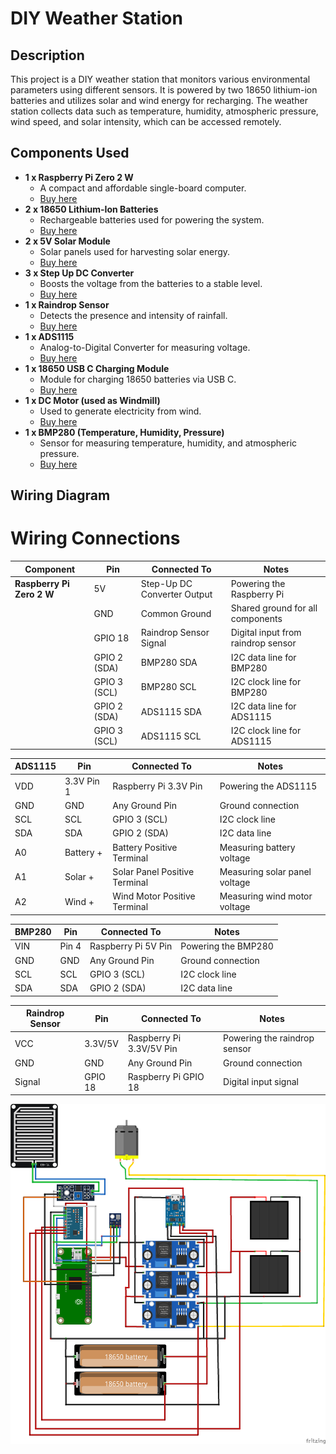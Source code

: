 # DIY Weather Station

## Description
This project is a DIY weather station that monitors various environmental parameters using different sensors. It is powered by two 18650 lithium-ion batteries and utilizes solar and wind energy for recharging. The weather station collects data such as temperature, humidity, atmospheric pressure, wind speed, and solar intensity, which can be accessed remotely.

## Components Used

- **1 x Raspberry Pi Zero 2 W**
  - A compact and affordable single-board computer.
  - [Buy here](https://www.raspberrypi.com/products/raspberry-pi-zero-2-w/)
- **2 x 18650 Lithium-Ion Batteries**
  - Rechargeable batteries used for powering the system.
  - [Buy here](https://www.amazon.com/18650-rechargeable-battery/s?k=18650+rechargeable+battery)
- **2 x 5V Solar Module**
  - Solar panels used for harvesting solar energy.
  - [Buy here](https://www.amazon.com/5v-solar-panel/s?k=5v+solar+panel)
- **3 x Step Up DC Converter**
  - Boosts the voltage from the batteries to a stable level.
  - [Buy here](https://www.amazon.com/step-up-dc-converter/s?k=step+up+dc+converter)
- **1 x Raindrop Sensor**
  - Detects the presence and intensity of rainfall.
  - [Buy here](https://www.amazon.com/raindrop-sensor/s?k=raindrop+sensor)
- **1 x ADS1115**
  - Analog-to-Digital Converter for measuring voltage.
  - [Buy here](https://www.amazon.com/ads1115/s?k=ads1115)
- **1 x 18650 USB C Charging Module**
  - Module for charging 18650 batteries via USB C.
  - [Buy here](https://www.amazon.com/18650-usb-c-charging-module/s?k=18650+usb+c+charging+module)
- **1 x DC Motor (used as Windmill)**
  - Used to generate electricity from wind.
  - [Buy here](https://www.amazon.com/dc-motor/s?k=dc+motor)
- **1 x BMP280 (Temperature, Humidity, Pressure)**
  - Sensor for measuring temperature, humidity, and atmospheric pressure.
  - [Buy here](https://www.amazon.com/bmp280/s?k=bmp280)

## Wiring Diagram

# Wiring Connections

| Component          | Pin       | Connected To                  | Notes                                             |
|--------------------|-----------|-------------------------------|---------------------------------------------------|
| **Raspberry Pi Zero 2 W** | 5V        | Step-Up DC Converter Output  | Powering the Raspberry Pi                         |
|                    | GND       | Common Ground                 | Shared ground for all components                  |
|                    | GPIO 18   | Raindrop Sensor Signal        | Digital input from raindrop sensor                |
|                    | GPIO 2 (SDA) | BMP280 SDA                  | I2C data line for BMP280                          |
|                    | GPIO 3 (SCL) | BMP280 SCL                  | I2C clock line for BMP280                         |
|                    | GPIO 2 (SDA) | ADS1115 SDA                 | I2C data line for ADS1115                         |
|                    | GPIO 3 (SCL) | ADS1115 SCL                 | I2C clock line for ADS1115                        |

| **ADS1115**        | Pin       | Connected To                  | Notes                                             |
|--------------------|-----------|-------------------------------|---------------------------------------------------|
| VDD                | 3.3V Pin 1| Raspberry Pi 3.3V Pin         | Powering the ADS1115                              |
| GND                | GND       | Any Ground Pin                | Ground connection                                  |
| SCL                | SCL       | GPIO 3 (SCL)                  | I2C clock line                                     |
| SDA                | SDA       | GPIO 2 (SDA)                  | I2C data line                                      |
| A0                 | Battery + | Battery Positive Terminal     | Measuring battery voltage                          |
| A1                 | Solar +   | Solar Panel Positive Terminal | Measuring solar panel voltage                      |
| A2                 | Wind +    | Wind Motor Positive Terminal  | Measuring wind motor voltage                       |

| **BMP280**         | Pin       | Connected To                  | Notes                                             |
|--------------------|-----------|-------------------------------|---------------------------------------------------|
| VIN                | Pin 4     | Raspberry Pi 5V Pin           | Powering the BMP280                                |
| GND                | GND       | Any Ground Pin                | Ground connection                                  |
| SCL                | SCL       | GPIO 3 (SCL)                  | I2C clock line                                     |
| SDA                | SDA       | GPIO 2 (SDA)                  | I2C data line                                      |

| **Raindrop Sensor** | Pin      | Connected To                  | Notes                                             |
|---------------------|-----------|-------------------------------|---------------------------------------------------|
| VCC                | 3.3V/5V   | Raspberry Pi 3.3V/5V Pin      | Powering the raindrop sensor                       |
| GND                | GND       | Any Ground Pin                | Ground connection                                  |
| Signal             | GPIO 18   | Raspberry Pi GPIO 18          | Digital input signal                               |


![fritzing](fritzing/weatherstation_wiring.png)

